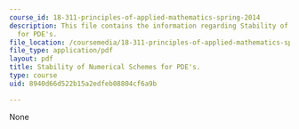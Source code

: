 ```yaml
---
course_id: 18-311-principles-of-applied-mathematics-spring-2014
description: This file contains the information regarding Stability of Numerical Schemes
  for PDE's.
file_location: /coursemedia/18-311-principles-of-applied-mathematics-spring-2014/8940d66d522b15a2edfeb08804cf6a9b_MIT18_311S14_NumSchemeStab.pdf
file_type: application/pdf
layout: pdf
title: Stability of Numerical Schemes for PDE's.
type: course
uid: 8940d66d522b15a2edfeb08804cf6a9b

---
```

None